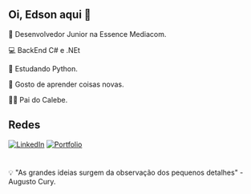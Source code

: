## Oi, Edson aqui 👋




🏣 Desenvolvedor Junior na Essence Mediacom.

💻 BackEnd C# e .NEt

🐍 Estudando Python.

🌱 Gosto de aprender coisas novas.

👶🏻 Pai do Calebe.




## Redes
 <div display="inline">    
   <a href="https://www.linkedin.com/in/edson-monteiro-loiola-41b692149/" target="_blank"><img src="https://img.shields.io/badge/linkedin-%230077B5.svg?style=for-the-badge&logo=linkedin&logoColor=white" alt="LinkedIn" /></a>
   <a href="https://www.linkedin.com/in/edson-monteiro-loiola-41b692149/" target="_blank"><img src="https://img.shields.io/badge/Portfolio-%23000000.svg?style=for-the-badge&logo=firefox&logoColor=#FF7139" alt="Portfolio" /></a>
 </div>



#

💡 "As grandes ideias surgem da observação dos pequenos detalhes" - Augusto Cury.







<!--
**Edson-Loiola/Edson-Loiola** is a ✨ _special_ ✨ repository because its `README.md` (this file) appears on your GitHub profile.

Here are some ideas to get you started:

- 🔭 I’m currently working on ...
- 🌱 I’m currently learning ...
- 👯 I’m looking to collaborate on ...
- 🤔 I’m looking for help with ...
- 💬 Ask me about ...
- 📫 How to reach me: ...
- 😄 Pronouns: ...
- ⚡ Fun fact: ...
-->
